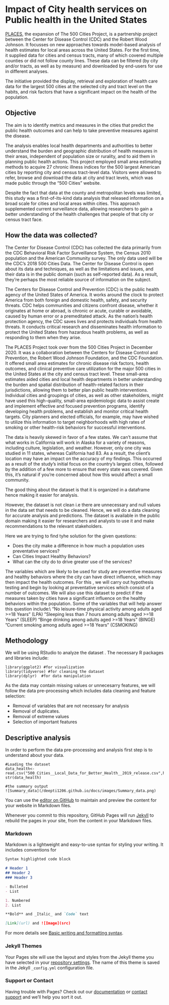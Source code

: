 # Impact of City health services on Public health in the United States

[PLACES](https://www.cdc.gov/places/index.html), the expansion of The 500 Cities Project, is a partnership project between the Center for Disease Control (CDC) and the Robert Wood Johnson. It focusses on new approaches towards model-based analysis of health estimates for local areas across the United States. For the first time, it supplied data for cities and census tracts, many of which covered multiple counties or did not follow county lines. These data can be filtered (by city and/or tracts, as well as by measure) and downloaded by end-users for use in different analyses. 

The initiative provided the display, retrieval and exploration of health care data for the largest 500 cities at the selected city and tract level on the habits, and risk factors that have a significant impact on the health of the population. 

## Objective
The aim is to identify metrics and measures in the cities that predict the public health outcomes and can help to take preventive measures against the disease. 

The analysis enables local health departments and authorities to better understand the burden and geographic distribution of health measures in their areas, independent of population size or rurality, and to aid them in planning public health actions. This project employed small area estimating methods to acquire 27 chronic illness indices for the 500 largest American cities by reporting city and census tract-level data. Visitors were allowed to refer, browse and download the data at city and tract levels, which was made public through the “500 Cities” website. 

Despite the fact that data at the county and metropolitan levels was limited, this study was a first-of-its-kind data analysis that released information on a broad scale for cities and local areas within cities. This approach supplemented current surveillance data, allowing researchers to gain a better understanding of the health challenges that people of that city or census tract face. 

## How the data was collected?
The Center for Disease Control (CDC) has collected the data primarily from the CDC Behavioral Risk Factor Surveillance System, the Census 2010 population and the American Community survey. The only data used will be the CDC’s 2018 500 Cities Data. The Center for Disease Control is open about its data and techniques, as well as the limitations and issues, and their data is in the public domain (such as self-reported data). As a result, they’re perhaps the most reliable source of information on the subject.

The Centers for Disease Control and Prevention (CDC) is the public health agency of the United States of America. It works around the clock to protect America from both foreign and domestic health, safety, and security threats. CDC helps communities and citizens confront disease, whether it originates at home or abroad, is chronic or acute, curable or avoidable, caused by human error or a premeditated attack. As the nation’s health protection agency, the CDC saves lives and protects individuals from health threats. It conducts critical research and disseminates health information to protect the United States from hazardous health problems, as well as responding to them when they arise. 

The PLACES Project took over from the 500 Cities Project in December 2020. It was a collaboration between the Centers for Disease Control and Prevention, the Robert Wood Johnson Foundation, and the CDC Foundation. It offered small area estimates for chronic disease risk factors, health outcomes, and clinical preventive care utilization for the major 500 cities in the United States at the city and census tract level. These small-area estimates aided cities and local health departments in better understanding the burden and spatial distribution of health-related factors in their jurisdictions, allowing them to better plan public health interventions. 
Individual cities and groupings of cities, as well as other stakeholders, might have used this high-quality, small-area epidemiologic data to assist create and implement effective and focused prevention programs, identify developing health problems, and establish and monitor critical health targets. 
City planners and elected officials, for example, may have wished to utilize this information to target neighborhoods with high rates of smoking or other health-risk behaviors for successful interventions. 

The data is heavily skewed in favor of a few states. We can’t assume that what works in California will work in Alaska for a variety of reasons, including culture, legislation, and weather. However, only one city was studied in 11 states, whereas California had 83. As a result, the client’s location may have an impact on the accuracy of my findings. This occurred as a result of the study’s initial focus on the country’s largest cities, followed by the addition of a few more to ensure that every state was covered. Given this, it’s natural if you’re concerned about how this would affect a small community. 

The good thing about the dataset is that it is organized in a dataframe hence making it easier for analysis. 

However, the dataset is not clean i.e there are unnecessary and null values in the data set that needs to be cleaned. Hence, we will do a data cleaning for accurate analysis and predictions. The dataset is available in the public domain making it easier for researchers and analysts to use it and make recommendations to the relevant stakeholders. 

Here we are trying to find tyhe solution for the given questions:
* Does the city make a difference in how much a population uses preventative services?
* Can Cities Impact Healthy Behaviors? 
* What can the city do to drive greater use of the services? 

The variables which are likely to be used for study are  preventive measures and healthy behaviors where the city can have direct influence, which may then impact the health outcomes. For this , we will carry out hypothesis testing and  begin by looking at preventative services which consist of a number of outcomes.
We will also use this dataset to predict if the measures taken by cities have a significant influence on the healthy behaviors within the population. Some of the variables that will help answer this question include:\ “No leisure-time physical activity among adults aged >=18 Years” (LPA) ”Sleeping less than 7 hours among adults aged >=18 Years” (SLEEP) “Binge drinking among adults aged >=18 Years” (BINGE) ”Current smoking among adults aged >=18 Years” (CSMOKING)  

## Methodology
We will be using RStudio to analyze the dataset . The necessary R packages and libraries include: 
```
library(ggplot2) #for visualization
library(tidyverse) #for cleaning the dataset 
library(dplyr)  #for data manipulation
```
As the data may contain missing values or unnecesarry features, we will follow the data pre-processing which includes data cleaning and feature selection:

* Removal of variables that are not necessary for analysis  
* Removal of duplicates. 
* Removal of extreme values 
* Selection of important features 

## Descriptive analysis
In order to perform the data pre-processing and analysis first step is to understand about your data.
```
#Loading the dataset
data_health<-read.csv("500_Cities__Local_Data_for_Better_Health__2019_release.csv",header=T)
str(data_health)

#the summary output
![Summary_data](/deepti1206.github.io/docs/images/Summary_data.png)

```





You can use the [editor on GitHub](https://github.com/Deepti1206/deepti1206.github.io/edit/main/docs/index.md) to maintain and preview the content for your website in Markdown files.

Whenever you commit to this repository, GitHub Pages will run [Jekyll](https://jekyllrb.com/) to rebuild the pages in your site, from the content in your Markdown files.

### Markdown

Markdown is a lightweight and easy-to-use syntax for styling your writing. It includes conventions for

```markdown
Syntax highlighted code block

# Header 1
## Header 2
### Header 3

- Bulleted
- List

1. Numbered
2. List

**Bold** and _Italic_ and `Code` text

[Link](url) and ![Image](src)
```

For more details see [Basic writing and formatting syntax](https://docs.github.com/en/github/writing-on-github/getting-started-with-writing-and-formatting-on-github/basic-writing-and-formatting-syntax).

### Jekyll Themes

Your Pages site will use the layout and styles from the Jekyll theme you have selected in your [repository settings](https://github.com/Deepti1206/deepti1206.github.io/settings/pages). The name of this theme is saved in the Jekyll `_config.yml` configuration file.

### Support or Contact

Having trouble with Pages? Check out our [documentation](https://docs.github.com/categories/github-pages-basics/) or [contact support](https://support.github.com/contact) and we’ll help you sort it out.
